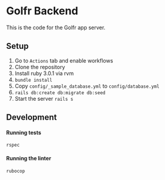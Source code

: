 # Golfr Backend

This is the code for the Golfr app server.

## Setup

1. Go to `Actions` tab and enable workflows
2. Clone the repository
3. Install ruby 3.0.1 via rvm
4. `bundle install`
5. Copy `config/_sample_database.yml` to `config/database.yml`
6. `rails db:create db:migrate db:seed`
7. Start the server `rails s`

## Development

#### Running tests

`rspec`

#### Running the linter

`rubocop`
